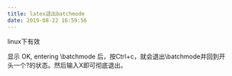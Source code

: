 ```yaml
---
title: latex退出batchmode
date: 2019-08-22 16:59:56
---
```


linux下有效

显示
OK, entering \batchmode
后，按Ctrl+c，就会退出\batchmode并回到开头一个?的状态。然后输入X即可彻底退出。
